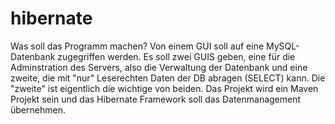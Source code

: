 # hibernate
Was soll das Programm machen? Von einem GUI soll auf eine MySQL-Datenbank zugegriffen werden. Es soll zwei GUIS geben, eine für die Adminstration des Servers, also die Verwaltung der Datenbank und eine zweite, die mit "nur" Leserechten Daten der DB abragen (SELECT) kann. Die "zweite" ist eigentlich die wichtige von beiden.  Das Projekt wird ein Maven Projekt sein und das Hibernate Framework soll das Datenmanagement übernehmen. 
